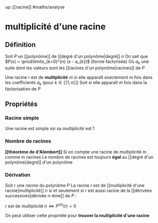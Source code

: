 up::[[racine]]
#maths/analyse 
# multiplicité d'une racine

## Définition 
Soit $P$ un [[polynôme]] de [[degré d'un polynôme|degré]] $n$
On sait que $P(x) = \prod\limits_{k=0}^{n} (x - a_{k})$   (forme factorisée)
Où $a_k$ une suite dont les valeurs sont les [[racines d'un polynôme|racines]] de $P$

Une racine $r$ est de **multiplicité** $m$ si elle apparaît *exactement* $m$ fois dans les coefficients $a_{k}$ (pour $k\in[\![1;n]\!]$)
Soit si elle apparaît $m$ fois dans la factorisation de $P$

## Propriétés

### Racine simple
Une racine est simple ssi sa _multiplicité_ est 1

### Nombre de racines
**[[théorème de d'Alembert]]**
Si on compte une racine de multiplicité $m$ comme $m$ racines
Le nombre de racines est toujours **égal** au [[degré d'un polynôme|degré]] d'un polynôme

### Dérivation
Soit $r$ une _racine_ du polynôme $P$
La racine $r$ est de [[multiplicité d'une racine|multiplicité]] $n$ si et seulement si $r$ est aussi racine de la [[dérivées successives|dérivée n-ème]] de $P$ :

$r \text{ est de multiplicité } n \iff P^{(n)}(r)=0$

On peut utiliser cette propriété pour **trouver la multiplicité d'une racine**

